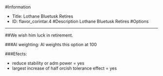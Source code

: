 #Information
 - Title: Lothane Bluetusk Retires
 - ID: flavor_corintar.4
#Description
Lothane Bluetusk Retires
#Options

___
##We wish him luck in retirement.

###AI weighting:
AI weights this option at 100


###Efects:<ul><li>reduce stability or adm power = yes</li><li>largest increase of half orcish tolerance effect = yes</li></ul>
